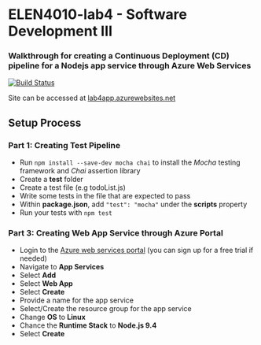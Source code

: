 # ELEN4010-lab4 - Software Development III 
### Walkthrough for creating a Continuous Deployment (CD) pipeline for a Nodejs app service through Azure Web Services
[![Build Status](https://travis-ci.com/JaredP94/ELEN4010-Lab4.svg?branch=master)](https://travis-ci.com/JaredP94/ELEN4010-Lab4)

Site can be accessed at [lab4app.azurewebsites.net](https://lab4app.azurewebsites.net/todo)

## Setup Process

### Part 1: Creating Test Pipeline
* Run `npm install --save-dev mocha chai` to install the *Mocha* testing framework and *Chai* assertion library
* Create a **test** folder
* Create a test file (e.g todoList.js)
* Write some tests in the file that are expected to pass
* Within **package.json**, add `"test": "mocha"` under the **scripts** property
* Run your tests with `npm test`

### Part 3: Creating Web App Service through Azure Portal
* Login to the [Azure web services portal](https://portal.azure.com/) (you can sign up for a free trial if needed)
* Navigate to **App Services**
* Select **Add**
* Select **Web App**
* Select **Create**
* Provide a name for the app service
* Select/Create the resource group for the app service
* Change **OS** to **Linux**
* Chance the **Runtime Stack** to **Node.js 9.4**
* Select **Create**
